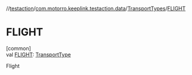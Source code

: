 //[testaction](../../../index.md)/[com.motorro.keeplink.testaction.data](../index.md)/[TransportTypes](index.md)/[FLIGHT](-f-l-i-g-h-t.md)

# FLIGHT

[common]\
val [FLIGHT](-f-l-i-g-h-t.md): [TransportType](../-transport-type/index.md)

Flight
